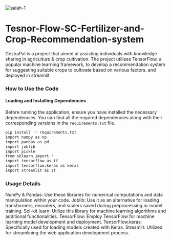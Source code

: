 
![salah-1](https://github.com/A7med7x7/Tesnor-Flow-SC-Fertilizer-and-Crop-Recommendation-Recomm/assets/95593096/da0fc393-61ab-43b0-9bc6-060f6b9386fd)

# Tesnor-Flow-SC-Fertilizer-and-Crop-Recommendation-system
GeziraPal is a project that aimed at assisting individuals with knowledge sharing in agriculture & crop cultivation. The project utilizes TensorFlow, a popular machine learning framework, to develop a recommendation system for suggesting suitable crops to cultivate based on various factors. and deployed in streamlit 

### How to Use the Code

#### Loading and Installing Dependencies

Before running the application, ensure you have installed the necessary dependencies. You can find all the required dependencies along with their corresponding versions in the `requirements.txt` file.

```bash
pip install -r requirements.txt
import numpy as np
import pandas as pd
import joblib
import pickle
from sklearn import *
import tensorflow as tf
import tensorflow.keras as keras
import streamlit as st
```
### Usage Details
NumPy & Pandas: Use these libraries for numerical computations and data manipulation within your code.
Joblib: Use it as an alternative for loading transformers, encoders, and scalers saved during preprocessing or model training.
Sci-kit learn: Utilize this library for machine learning algorithms and additional functionalities.
TensorFlow: Employ TensorFlow for machine learning model development and deployment.
TensorFlow.keras: Specifically used for loading models created with Keras.
Streamlit: Utilized for streamlining the web application development process.
